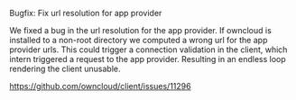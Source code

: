 Bugfix: Fix url resolution for app provider

We fixed a bug in the url resolution for the app provider.
If owncloud is installed to a non-root directory we computed a wrong url for the app provider urls.
This could trigger a connection validation in the client, which intern triggered a request to the app provider.
Resulting in an endless loop rendering the client unusable.

https://github.com/owncloud/client/issues/11296
